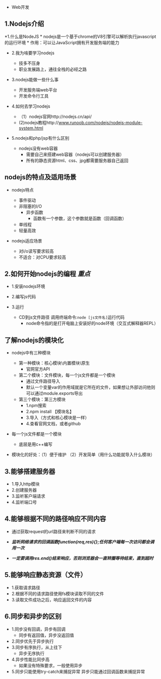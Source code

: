 * Web开发

##  1.Nodejs介绍

*1.什么是NodeJS
    * nodejs是一个基于chrome的V8引擎可以解析执行javascript的运行环境
    * 作用：可以让JavaScript拥有开发服务端的能力

* 2.我为啥要学习nodejs
    * 技多不压身
    * 职业发展路上，通往全栈的必经之路

* 3.nodejs能做一些什么事
    * 开发服务端web平台
    * 开发命令行工具

* 4.如何去学习nodejs
    * （1）nodejs官网http://nodejs.cn/api/
    * (2)nodejs教程http://www.runoob.com/nodejs/nodejs-module-system.html

* 5.nodejs和php/jsp有什么区别
    * nodejs没有web容器
        * 需要自己来搭建web容器（nodejs可以创建服务器）
        * 所有的静态资源html、css、jpg都需要服务器自己返回
        


## nodejs的特点及适用场景

* nodejs特点
    * 事件驱动
    * 非阻塞的I/O
        * 异步函数
            * 函数有一个参数，这个参数就是函数（回调函数）
    * 单线程
    * 轻量高效

* nodejs适应场景
    * 对i/o读写要求较高
    * 不适合：对CPU要求较高

## 2.如何开始nodejs的编程  ***重点***

* 1.安装nodejs环境

* 2.编写js代码

* 3.运行
    * CD到js文件路径 调用终端命令:`node [js文件名]`运行代码
        * node命令指的是打开电脑上安装好的node环境（交互式解释器REPL）

## 了解nodejs的模块化

* nodejs中有三种模块
    * 第一种模块：核心模块\内置模块\原生
        * 官网官方API
    * 第二个模块：文件模块，每一个js文件都是一个模块
        * 通过文件路径导入
        * 默认一个变量var的作用域就是它所在的文件，如果想让外部访问他则可以通过module.exports导出
    * 第三个模块：第三方模块
        * 1.npm搜索
        * 2.npm install 【模块名】
        * 3.导入（方式和核心模块是一样）
        * 4.查看官网文档，或者github

* 每一个js文件都是一个模块
    * 底层是用c++编写

* 模块化的好处：（1）便于维护 （2）开发简单（用什么功能就导入什么模块）

## 3.能够搭建服务器

* 1.导入http模块
* 2.创建服务器
* 3.监听客户端请求
* 4.监听端口号

## 4.能够根据不同的路径响应不同内容

* 通过获取request的url路径来判断不同的请求

* ***监听网络请求的回调函数function(req,res){};任何客户端每一次访问都会调用一次***
* ***一定要调用res.end()结束响应，否则浏览器会一直转圈等待结束，直到超时***

## 5.能够响应静态资源（文件）

* 1.获取请求路径
* 2.根据不同的请求路径使用fs模块读取不同的文件
* 3.读取文件成功之后，响应返回文件的内容

## 6.同步和异步的区别

* 1.同步没有回调，异步有回调
    * 同步有返回值，异步没返回值
* 2.同步优先于异步执行
* 3.同步有序执行，从上往下
    * 异步无序执行
* 4.异步性能比同步高
    * 如果没有特殊要求，一般使用异步
* 5.同步只能使用try-catch来捕捉异常 异步只能通过回调函数来捕捉异常
